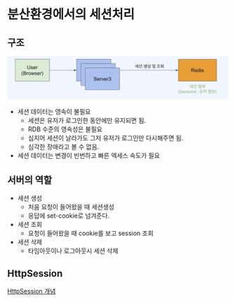 # 분산환경에서의 세션처리

## 구조
![session](../Images/Redis/session.png)

- 세션 데이터는 영속이 불필요
  - 세션은 유저가 로그인한 동안에만 유지되면 됨.
  - RDB 수준의 영속성은 불필요
  - 심지어 세션이 날라가도 그저 유저가 로그인만 다시해주면 됨.
  - 심각한 장애라고 볼 수 없음.
- 세션 데이터는 변경이 빈번하고 빠른 엑세스 속도가 필요

## 서버의 역할
- 세션 생성
  - 처음 요청이 들어왔을 때 세션생성
  - 응답에 set-cookie로 넘겨준다.
- 세션 조회
  - 요청이 들어왔을 때 cookie를 보고 session 조회
- 세션 삭제
  - 타임아웃이나 로그아웃시 세션 삭제 

## HttpSession

[HttpSession 개념](../Java/세션/자바에서의%20Session.md)